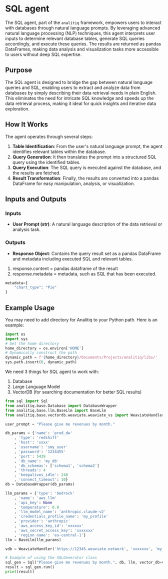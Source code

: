 # SQL agent

The SQL agent, part of the `analitiq` framework, empowers users to interact with databases through natural language prompts. By leveraging advanced natural language processing (NLP) techniques, this agent interprets user inputs to determine relevant database tables, generate SQL queries accordingly, and execute these queries. The results are returned as pandas DataFrames, making data analysis and visualization tasks more accessible to users without deep SQL expertise.

## Purpose

The SQL agent is designed to bridge the gap between natural language queries and SQL, enabling users to extract and analyze data from databases by simply describing their data retrieval needs in plain English. This eliminates the need for intricate SQL knowledge and speeds up the data retrieval process, making it ideal for quick insights and iterative data exploration.

## How It Works

The agent operates through several steps:

1. **Table Identification**: From the user's natural language prompt, the agent identifies relevant tables within the database.
2. **Query Generation**: It then translates the prompt into a structured SQL query using the identified tables.
3. **Query Execution**: The SQL query is executed against the database, and the results are fetched.
4. **Result Transformation**: Finally, the results are converted into a pandas DataFrame for easy manipulation, analysis, or visualization.

## Inputs and Outputs

### Inputs
- **User Prompt (str)**: A natural language description of the data retrieval or analysis task.

### Outputs
- **Response Object**: Contains the query result set as a pandas DataFrame and metadata including executed SQL and relevant tables.
1. response.content = pandas dataframe of the result
2. response.metadata = metadata, such as SQL that has been executed.
```python
metadata={
    "chart_type": "Pie"
}
```

## Example Usage

You may need to add directory for Analitiq to your Python path.
Here is an example:
```python
import os
import sys
# Get the home directory
home_directory = os.environ['HOME']
# Dynamically construct the path
dynamic_path = f'{home_directory}/Documents/Projects/analitiq/libs/'
sys.path.insert(0, dynamic_path)
```
We need 3 things for SQL agent to work with:
1. Database
2. Large Language Model
3. VectorDB (for searching documentation for better SQL results)

```python
from sql import Sql
from analitiq.base.Database import DatabaseWrapper
from analitiq.base.llm.BaseLlm import BaseLlm
from analitiq.base.vectordb.weaviate.weaviate_vs import WeaviateHandler

user_prompt = "Please give me revenues by month."

db_params = {'name': 'prod_dw'
    , 'type': 'redshift'
    , 'host': 'xxxx'
    , 'username': 'smy_user'
    , 'password': '1234455'
    , 'port': 5439
    , 'db_name': 'my_db'
    , 'db_schemas': ['schema1', 'schema2']
    , 'threads': 4
    , 'keepalives_idle': 240
    , 'connect_timeout': 10}
db = DatabaseWrapper(db_params)

llm_params = {'type': 'bedrock'
    , 'name': 'aws_llm'
    , 'api_key': None
    , 'temperature': 0.0
    , 'llm_model_name': 'anthropic.claude-v2'
    , 'credentials_profile_name': 'my_profile'
    , 'provider': 'anthropic'
    , 'aws_access_key_id': 'xxxxxx'
    , 'aws_secret_access_key': 'xxxxxxx'
    , 'region_name': 'eu-central-1'}
llm = BaseLlm(llm_params)

vdb = WeaviateHandler('https://12345.weaviate.network', 'xxxxxxx', 'my_project')

# Example of using the SQLGenerator class
sql_gen = Sql("Please give me revenues by month.", db, llm, vector_db=vdb)
result = sql_gen.run()
print(result)

```

